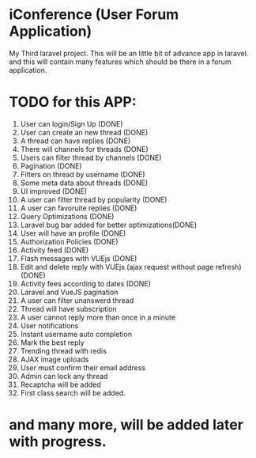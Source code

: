 # iConference (User Forum Application)
My Third laravel project.
This will be an little bit of advance app in laravel.
and this will contain many features which should be there in a forum application.

# TODO for this APP:
1. User can login/Sign Up (DONE)
2. User can create an new thread (DONE)
3. A thread can have replies (DONE)
4. There will channels for threads (DONE)
5. Users can filter thread by channels (DONE)
6.  Pagination (DONE)
7. Filters on thread by username (DONE)
8. Some meta data about threads (DONE)
9. UI improved (DONE)
6. A user can filter thread by popularity (DONE)
7. A user can favoruite replies (DONE)
8. Query Optimizations (DONE)
9. Laravel bug bar added for better optimizations(DONE)
8. User will have an profile (DONE)
9. Authorization Policies (DONE)
10. Activity feed (DONE)
11. Flash messages with VUEjs (DONE)
12. Edit and delete reply with VUEjs (ajax request without page refresh) (DONE)
12. Activity fees according to dates (DONE)
12. Laravel and VueJS pagination
13. A user can filter unanswerd thread
14. Thread will have subscription
15. A user cannot reply more than once in a minute
16. User notifications
17. Instant username auto completion
18. Mark the best reply
19. Trending thread with redis
20. AJAX image uploads
21. User must confirm their email address
22. Admin can lock any thread
23. Recaptcha will be added
24. First class search will be added.

# and many more, will be added later with progress.
